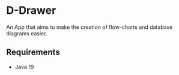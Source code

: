 # D-Drawer

An App that aims to make the creation of flow-charts and database diagrams easier.

## Requirements
* Java 19
